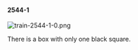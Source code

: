 #### 2544-1
![train-2544-1-0.png](https://github.com/lil-lab/nlvr/raw/master/nlvr/train/images/69/train-2544-1-0.png "train-2544-1-0.png")

There is a box with only one black square.
